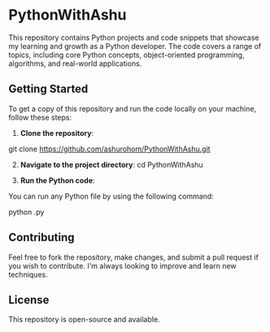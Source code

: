 # PythonWithAshu

This repository contains Python projects and code snippets that showcase my learning and growth as a Python developer. The code covers a range of topics, 
including core Python concepts, object-oriented programming, algorithms, and real-world applications.

## Getting Started

To get a copy of this repository and run the code locally on your machine, follow these steps:

1. **Clone the repository**:

git clone https://github.com/ashurohom/PythonWithAshu.git


2. **Navigate to the project directory**:
cd PythonWithAshu


3. **Run the Python code**:

You can run any Python file by using the following command:

python <filename>.py



## Contributing

Feel free to fork the repository, make changes, and submit a pull request if you wish to contribute. I'm always looking to improve and learn new techniques.

## License

This repository is open-source and available.


